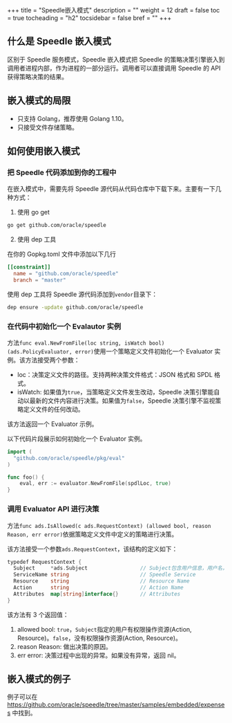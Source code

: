 +++
title = "Speedle嵌入模式"
description = ""
weight = 12
draft = false
toc = true
tocheading = "h2"
tocsidebar = false
bref = ""
+++

## 什么是 Speedle 嵌入模式

区别于 Speedle 服务模式，Speedle 嵌入模式把 Speedle 的策略决策引擎嵌入到调用者进程内部，作为进程的一部分运行。调用者可以直接调用 Speedle 的 API 获得策略决策的结果。

## 嵌入模式的局限

- 只支持 Golang，推荐使用 Golang 1.10。
- 只接受文件存储策略。

## 如何使用嵌入模式

### 把 Speedle 代码添加到你的工程中

在嵌入模式中，需要先将 Speedle 源代码从代码仓库中下载下来。主要有一下几种方式：

1. 使用 go get

```bash
go get github.com/oracle/speedle
```

2. 使用 dep 工具

在你的 Gopkg.toml 文件中添加以下几行

```toml
[[constraint]]
  name = "github.com/oracle/speedle"
  branch = "master"
```

使用 dep 工具将 Speedle 源代码添加到`vendor`目录下：

```bash
dep ensure -update github.com/oracle/speedle
```

### 在代码中初始化一个 Evalautor 实例

方法`func eval.NewFromFile(loc string, isWatch bool) (ads.PolicyEvaluator, error)`使用一个策略定义文件初始化一个 Evaluator 实例。该方法接受两个参数：

- loc：决策定义文件的路径。支持两种决策文件格式：JSON 格式和 SPDL 格式。
- isWatch: 如果值为`true`，当策略定义文件发生改动，Speedle 决策引擎能自动以最新的文件内容进行决策。如果值为`false`，Speedle 决策引擎不监视策略定义文件的任何改动。

该方法返回一个 Evaluator 示例。

以下代码片段展示如何初始化一个 Evaluator 实例。

```go
import (
  "github.com/oracle/speedle/pkg/eval"
)

func foo() {
    eval, err := evaluator.NewFromFile(spdlLoc, true)
}
```

### 调用 Evaluator API 进行决策

方法`func ads.IsAllowed(c ads.RequestContext) (allowed bool, reason Reason, err error)`依据策略定义文件中定义的策略进行决策。

该方法接受一个参数`ads.RequestContext`，该结构的定义如下：

```go
typedef RequestContext {
  Subject     *ads.Subject                 // Subject包含用户信息，用户名，组名等。
  ServiceName string                       // Speedle Service
  Resource    string                       // Resource Name
  Action      string                       // Action Name
  Attributes  map[string]interface{}       // Attributes
}
```

该方法有 3 个返回值：

1. allowed bool: `true`，`Subject`指定的用户有权限操作资源(Action, Resource)。`false`，没有权限操作资源(Action, Resource)。
2. reason Reason: 做出决策的原因。
3. err error: 决策过程中出现的异常。如果没有异常，返回 nil。

## 嵌入模式的例子

例子可以在
https://github.com/oracle/speedle/tree/master/samples/embedded/expenses
中找到。
